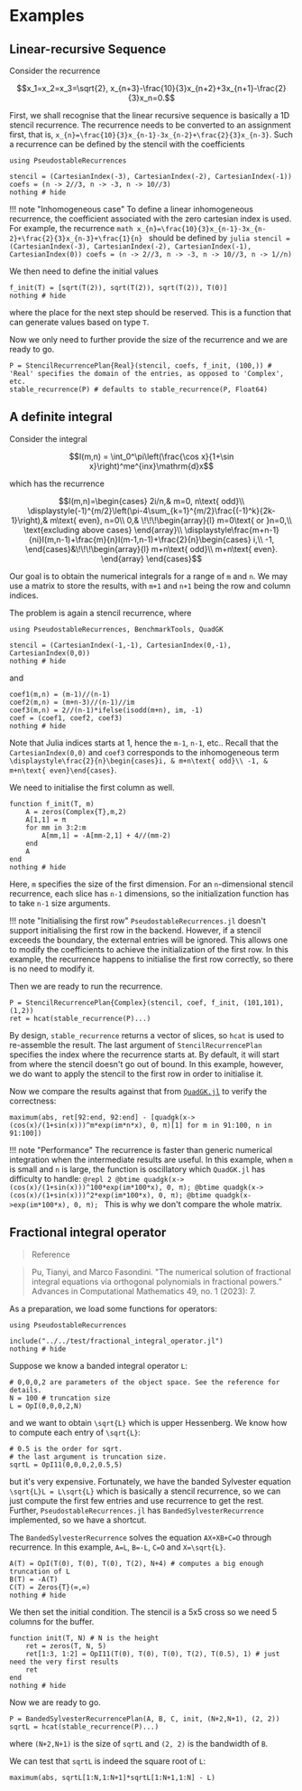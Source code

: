 # Examples

## Linear-recursive Sequence
Consider the recurrence
```math
x_1=x_2=x_3=\sqrt{2}, x_{n+3}-\frac{10}{3}x_{n+2}+3x_{n+1}-\frac{2}{3}x_n=0.
```

First, we shall recognise that the linear recursive sequence is basically a 1D stencil recurrence. The recurrence needs to be converted to an assignment first, that is, ``x_{n}=\frac{10}{3}x_{n-1}-3x_{n-2}+\frac{2}{3}x_{n-3}``. Such a recurrence can be defined by the stencil with the coefficients
```@setup 1
using PseudostableRecurrences
```
```@example 1
stencil = (CartesianIndex(-3), CartesianIndex(-2), CartesianIndex(-1))
coefs = (n -> 2//3, n -> -3, n -> 10//3)
nothing # hide
```

!!! note "Inhomogeneous case"
    To define a linear inhomogeneous recurrence, the coefficient associated with the zero cartesian index is used. For example, the recurrence
    ```math
    x_{n}=\frac{10}{3}x_{n-1}-3x_{n-2}+\frac{2}{3}x_{n-3}+\frac{1}{n}
    ```
    should be defined by
    ```julia
    stencil = (CartesianIndex(-3), CartesianIndex(-2), CartesianIndex(-1), CartesianIndex(0))
    coefs = (n -> 2//3, n -> -3, n -> 10//3, n -> 1//n)
    ```

We then need to define the initial values
```@example 1
f_init(T) = [sqrt(T(2)), sqrt(T(2)), sqrt(T(2)), T(0)]
nothing # hide
```
where the place for the next step should be reserved. This is a function that can generate values based on type `T`.

Now we only need to further provide the size of the recurrence and we are ready to go.
```@example 1
P = StencilRecurrencePlan{Real}(stencil, coefs, f_init, (100,)) # 'Real' specifies the domain of the entries, as opposed to 'Complex', etc.
stable_recurrence(P) # defaults to stable_recurrence(P, Float64)
```

## A definite integral
Consider the integral
```math
I(m,n) = \int_0^\pi\left(\frac{\cos x}{1+\sin x}\right)^me^{inx}\mathrm{d}x
```
which has the recurrence
```math
I(m,n)=\begin{cases}
    2i/n,& m=0, n\text{ odd}\\
    \displaystyle(-1)^{m/2}\left(\pi-4\sum_{k=1}^{m/2}\frac{(-1)^k}{2k-1}\right),& m\text{ even}, n=0\\
    0,& \!\!\!\begin{array}{l}
        m=0\text{ or }n=0,\\
        \text{excluding above cases}
    \end{array}\\
    \displaystyle\frac{m+n-1}{ni}I(m,n-1)+\frac{m}{n}I(m-1,n-1)+\frac{2}{n}\begin{cases}
        i,\\
        -1,
    \end{cases}&\!\!\!\begin{array}{l}
        m+n\text{ odd}\\
        m+n\text{ even}.
    \end{array}
\end{cases}
```
Our goal is to obtain the numerical integrals for a range of ``m`` and ``n``. We may use a matrix to store the results, with `m+1` and `n+1` being the row and column indices.

The problem is again a stencil recurrence, where
```@setup 2
using PseudostableRecurrences, BenchmarkTools, QuadGK
```
```@example 2
stencil = (CartesianIndex(-1,-1), CartesianIndex(0,-1), CartesianIndex(0,0))
nothing # hide
```
and
```@example 2
coef1(m,n) = (m-1)//(n-1)
coef2(m,n) = (m+n-3)//(n-1)//im
coef3(m,n) = 2//(n-1)*ifelse(isodd(m+n), im, -1)
coef = (coef1, coef2, coef3)
nothing # hide
```
Note that Julia indices starts at 1, hence the `m-1`, `n-1`, etc.. Recall that the `CartesianIndex(0,0)` and `coef3` corresponds to the inhomogeneous term
``\displaystyle\frac{2}{n}\begin{cases}i, & m+n\text{ odd}\\ -1, & m+n\text{ even}\end{cases}``.

We need to initialise the first column as well.
```@example 2
function f_init(T, m)
    A = zeros(Complex{T},m,2)
    A[1,1] = π
    for mm in 3:2:m
        A[mm,1] = -A[mm-2,1] + 4//(mm-2)
    end
    A
end
nothing # hide
```
Here, `m` specifies the size of the first dimension. For an ``n``-dimensional stencil recurrence, each slice has ``n-1`` dimensions, so the initialization function has to take ``n-1`` size arguments.

!!! note "Initialising the first row"
    `PseudostableRecurrences.jl` doesn't support initialising the first row in the backend. However, if a stencil exceeds the boundary, the external entries will be ignored. This allows one to modify the coefficients to achieve the initialization of the first row. In this example, the recurrence happens to initialise the first row correctly, so there is no need to modify it.

Then we are ready to run the recurrence.
```@example 2
P = StencilRecurrencePlan{Complex}(stencil, coef, f_init, (101,101), (1,2))
ret = hcat(stable_recurrence(P)...)
```
By design, `stable_recurrence` returns a vector of slices, so `hcat` is used to re-assemble the result. The last argument of `StencilRecurrencePlan` specifies the index where the recurrence starts at. By default, it will start from where the stencil doesn't go out of bound. In this example, however, we do want to apply the stencil to the first row in order to initialise it.

Now we compare the results against that from [`QuadGK.jl`](https://github.com/JuliaMath/QuadGK.jl) to verify the correctness:
```@example 2
maximum(abs, ret[92:end, 92:end] - [quadgk(x->(cos(x)/(1+sin(x)))^m*exp(im*n*x), 0, π)[1] for m in 91:100, n in 91:100])
```

!!! note "Performance"
    The recurrence is faster than generic numerical integration when the intermediate results are useful. In this example, when `m` is small and `n` is large, the function is oscillatory which `QuadGK.jl` has difficulty to handle:
    ```@repl 2
    @btime quadgk(x->(cos(x)/(1+sin(x)))^100*exp(im*100*x), 0, π);
    @btime quadgk(x->(cos(x)/(1+sin(x)))^2*exp(im*100*x), 0, π);
    @btime quadgk(x->exp(im*100*x), 0, π);
    ```
    This is why we don't compare the whole matrix.

## Fractional integral operator

> Reference

> Pu, Tianyi, and Marco Fasondini. "The numerical solution of fractional integral equations via orthogonal polynomials in fractional powers." Advances in Computational Mathematics 49, no. 1 (2023): 7.

As a preparation, we load some functions for operators:
```@setup 3
using PseudostableRecurrences
```
```@example 3
include("../../test/fractional_integral_operator.jl")
nothing # hide
```

Suppose we know a banded integral operator ``L``:
```@example 3
# 0,0,0,2 are parameters of the object space. See the reference for details.
N = 100 # truncation size
L = OpI(0,0,0,2,N) 
```
and we want to obtain ``\sqrt{L}`` which is upper Hessenberg. We know how to compute each entry of ``\sqrt{L}``:
```@example 3
# 0.5 is the order for sqrt.
# the last argument is truncation size.
sqrtL = OpI11(0,0,0,2,0.5,5)
```
but it's very expensive. Fortunately, we have the banded Sylvester equation ``\sqrt{L}L = L\sqrt{L}`` which is basically a stencil recurrence, so we can just compute the first few entries and use recurrence to get the rest. Further, `PseudostableRecurrences.jl` has `BandedSylvesterRecurrence` implemented, so we have a shortcut.

The `BandedSylvesterRecurrence` solves the equation ``AX+XB+C=O`` through recurrence. In this example, ``A=L``, ``B=-L``, ``C=O`` and ``X=\sqrt{L}``.
```@example 3
A(T) = OpI(T(0), T(0), T(0), T(2), N+4) # computes a big enough truncation of L
B(T) = -A(T)
C(T) = Zeros{T}(∞,∞)
nothing # hide
```

We then set the initial condition. The stencil is a 5x5 cross so we need 5 columns for the buffer.
```@example 3
function init(T, N) # N is the height
    ret = zeros(T, N, 5)
    ret[1:3, 1:2] = OpI11(T(0), T(0), T(0), T(2), T(0.5), 1) # just need the very first results
    ret
end
nothing # hide
```

Now we are ready to go.
```@example 3
P = BandedSylvesterRecurrencePlan(A, B, C, init, (N+2,N+1), (2, 2))
sqrtL = hcat(stable_recurrence(P)...)
```
where `(N+2,N+1)` is the size of `sqrtL` and `(2, 2)` is the bandwidth of `B`.

We can test that `sqrtL` is indeed the square root of `L`:
```@example 3
maximum(abs, sqrtL[1:N,1:N+1]*sqrtL[1:N+1,1:N] - L)
```
